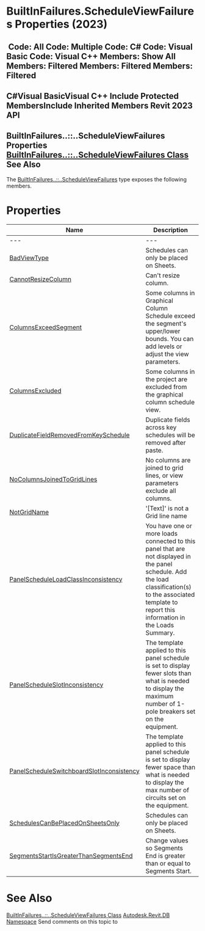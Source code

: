 # BuiltInFailures.ScheduleViewFailures Properties (2023)

﻿
 Code: All Code: Multiple Code: C# Code: Visual Basic Code: Visual C++  Members: Show All Members: Filtered Members: Filtered Members: Filtered   
---  
C#Visual BasicVisual C++
Include Protected MembersInclude Inherited Members
Revit 2023 API  
---  
BuiltInFailures..::..ScheduleViewFailures Properties  
[BuiltInFailures..::..ScheduleViewFailures Class](13d33852-f996-21d4-3d9b-f37c90785120.md "BuiltInFailures.ScheduleViewFailures Class") See Also  
---  
The [BuiltInFailures..::..ScheduleViewFailures](13d33852-f996-21d4-3d9b-f37c90785120.md "BuiltInFailures.ScheduleViewFailures Class") type exposes the following members.
# Properties
| Name | Description |
| --- | --- |
| --- | --- | --- |
| [BadViewType](2d0e2178-8cda-e236-8d82-41cbee676112.md "BadViewType Property") | Schedules can only be placed on Sheets. |
| [CannotResizeColumn](35031c23-4bd0-820d-99b6-1cb511ce4267.md "CannotResizeColumn Property") | Can't resize column. |
| [ColumnsExceedSegment](68f3d01a-c7d8-9fa2-6b75-673061bfd09d.md "ColumnsExceedSegment Property") | Some columns in Graphical Column Schedule exceed the segment's upper/lower bounds. You can add levels or adjust the view parameters. |
| [ColumnsExcluded](d8418665-8d3d-4e4f-6223-70829b54fdba.md "ColumnsExcluded Property") | Some columns in the project are excluded from the graphical column schedule view. |
| [DuplicateFieldRemovedFromKeySchedule](72dada0e-854b-c0e4-20d0-eda8827f6b2d.md "DuplicateFieldRemovedFromKeySchedule Property") | Duplicate fields across key schedules will be removed after paste. |
| [NoColumnsJoinedToGridLines](9a6edf67-aca6-33bc-67da-14becb68fb90.md "NoColumnsJoinedToGridLines Property") | No columns are joined to grid lines, or view parameters exclude all columns. |
| [NotGridName](a7838760-eed2-597f-a913-ff16a05e18b2.md "NotGridName Property") | '[Text]' is not a Grid line name |
| [PanelScheduleLoadClassInconsistency](5a16e592-7d9c-ce2c-e789-351cad27d829.md "PanelScheduleLoadClassInconsistency Property") | You have one or more loads connected to this panel that are not displayed in the panel schedule. Add the load classification(s) to the associated template to report this information in the Loads Summary. |
| [PanelScheduleSlotInconsistency](9a7e3ae2-c535-c71f-a7ea-c9f8efc19d97.md "PanelScheduleSlotInconsistency Property") | The template applied to this panel schedule is set to display fewer slots than what is needed to display the maximum number of 1-pole breakers set on the equipment. |
| [PanelScheduleSwitchboardSlotInconsistency](786d953b-7d20-08aa-231a-be23cf2b3532.md "PanelScheduleSwitchboardSlotInconsistency Property") | The template applied to this panel schedule is set to display fewer space than what is needed to display the max number of circuits set on the equipment. |
| [SchedulesCanBePlacedOnSheetsOnly](5890ac31-13e8-6cb9-5c1a-093adbf2734e.md "SchedulesCanBePlacedOnSheetsOnly Property") | Schedules can only be placed on Sheets. |
| [SegmentsStartIsGreaterThanSegmentsEnd](7de40863-bce2-07fa-3695-e286d629bf3a.md "SegmentsStartIsGreaterThanSegmentsEnd Property") | Change values so Segments End is greater than or equal to Segments Start. |

# See Also
[BuiltInFailures..::..ScheduleViewFailures Class](13d33852-f996-21d4-3d9b-f37c90785120.md "BuiltInFailures.ScheduleViewFailures Class")
[Autodesk.Revit.DB Namespace](87546ba7-461b-c646-cbb1-2cb8f5bff8b2.md "Autodesk.Revit.DB Namespace")
Send comments on this topic to 